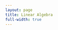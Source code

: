 ```yaml
---
layout: page
title: Linear Algebra
full-width: true
---
```



<div style="text-align: center">
<object type="image/svg+xml" data="/svgs/LinearAlgebra.svg"> </object>
</div>
